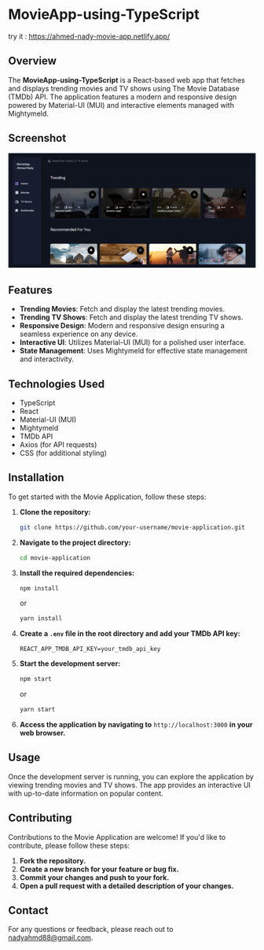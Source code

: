 # MovieApp-using-TypeScript
try it : https://ahmed-nady-movie-app.netlify.app/
## Overview

The **MovieApp-using-TypeScript** is a React-based web app that fetches and displays trending movies and TV shows using The Movie Database (TMDb) API. The application features a modern and responsive design powered by Material-UI (MUI) and interactive elements managed with Mightymeld.

## Screenshot

![Movie Application Screenshot](./src/assets/images/Screenshot.png) 

## Features

- **Trending Movies**: Fetch and display the latest trending movies.
- **Trending TV Shows**: Fetch and display the latest trending TV shows.
- **Responsive Design**: Modern and responsive design ensuring a seamless experience on any device.
- **Interactive UI**: Utilizes Material-UI (MUI) for a polished user interface.
- **State Management**: Uses Mightymeld for effective state management and interactivity.

## Technologies Used

- TypeScript
- React
- Material-UI (MUI)
- Mightymeld
- TMDb API
- Axios (for API requests)
- CSS (for additional styling)

## Installation

To get started with the Movie Application, follow these steps:

1. **Clone the repository:**
    ```bash
    git clone https://github.com/your-username/movie-application.git
    ```

2. **Navigate to the project directory:**
    ```bash
    cd movie-application
    ```

3. **Install the required dependencies:**
    ```bash
    npm install
    ```
    or
    ```bash
    yarn install
    ```

4. **Create a `.env` file in the root directory and add your TMDb API key:**
    ```plaintext
    REACT_APP_TMDB_API_KEY=your_tmdb_api_key
    ```

5. **Start the development server:**
    ```bash
    npm start
    ```
    or
    ```bash
    yarn start
    ```

6. **Access the application by navigating to** `http://localhost:3000` **in your web browser.**

## Usage

Once the development server is running, you can explore the application by viewing trending movies and TV shows. The app provides an interactive UI with up-to-date information on popular content.

## Contributing

Contributions to the Movie Application are welcome! If you'd like to contribute, please follow these steps:

1. **Fork the repository.**
2. **Create a new branch for your feature or bug fix.**
3. **Commit your changes and push to your fork.**
4. **Open a pull request with a detailed description of your changes.**

## Contact

For any questions or feedback, please reach out to [nadyahmd88@gmail.com](mailto:nadyahmd88@gmail.com).

